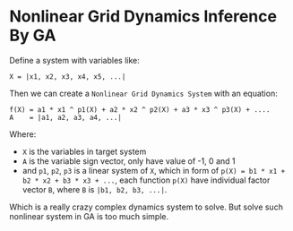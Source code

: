# Nonlinear Grid Dynamics Inference By GA

Define a system with variables like:

```vbnet
X = |x1, x2, x3, x4, x5, ...| 
```

Then we can create a ``Nonlinear Grid Dynamics System`` with an equation:

```vbnet
f(X) = a1 * x1 ^ p1(X) + a2 * x2 ^ p2(X) + a3 * x3 ^ p3(X) + ....
A    = |a1, a2, a3, a4, ...|
```

Where: 

+ ``X`` is the variables in target system
+ ``A`` is the variable sign vector, only have value of -1, 0 and 1
+ and ``p1``, ``p2``, ``p3`` is a linear system of ``X``, which in form of ``p(X) = b1 * x1 + b2 * x2 + b3 * x3 + ...``, each function ``p(X)`` have individual factor vector ``B``, where ``B`` is ``|b1, b2, b3, ...|``.

Which is a really crazy complex dynamics system to solve. But solve such nonlinear system in GA is too much simple.


